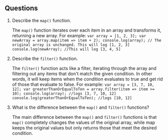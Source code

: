 ## Questions

1. Describe the `map()` function.

    The `map()` function iterates over each item in an array and transforms it, returning a new array. For example:
    `var array = [1, 2, 3];
    var newArray = array.map(item => item + 2);
    console.log(array); // The original array is unchanged. This will log [1, 2, 3]
    console.log(newArray); //This will log [3, 4, 5]`

2. Describe the `filter()` function.

    The `filter()` function acts like a filter, iterating through the array and filtering out any items that don't match the given condition. In other words, it will keep items when the condition evaluates to true and get rid of those that evaluate to false. For example:
    `var array = [3, 7, 10, 12];
    var greaterThanOrEqualToTen = array.filter(item => item >= 10);
    console.log(array); //logs [3, 7, 10, 12]
    console.log(greaterThanOrEqualToTen); //logs [10, 12]`

3. What is the difference between the `map()` and `filter()` functions?

    The main difference between the `map()` and `filter()` functions is that `map()` completely changes the values of the original array, while map keeps the original values but only returns those that meet the desired condition. 
